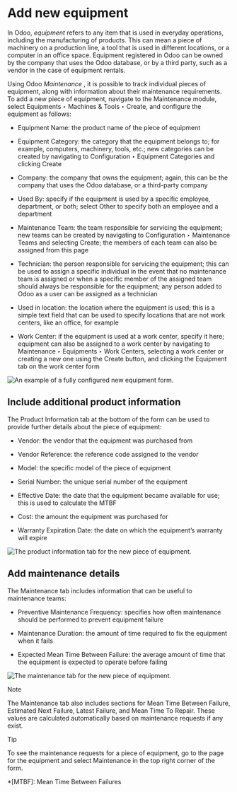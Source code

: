 # Add new equipment

In Odoo, _equipment_ refers to any item that is used in everyday operations,
including the manufacturing of products. This can mean a piece of machinery on
a production line, a tool that is used in different locations, or a computer
in an office space. Equipment registered in Odoo can be owned by the company
that uses the Odoo database, or by a third party, such as a vendor in the case
of equipment rentals.

Using Odoo _Maintenance_ , it is possible to track individual pieces of
equipment, along with information about their maintenance requirements. To add
a new piece of equipment, navigate to the Maintenance module, select
Equipments ‣ Machines & Tools ‣ Create, and configure the equipment as
follows:

  * Equipment Name: the product name of the piece of equipment

  * Equipment Category: the category that the equipment belongs to; for example, computers, machinery, tools, etc.; new categories can be created by navigating to Configuration ‣ Equipment Categories and clicking Create

  * Company: the company that owns the equipment; again, this can be the company that uses the Odoo database, or a third-party company

  * Used By: specify if the equipment is used by a specific employee, department, or both; select Other to specify both an employee and a department

  * Maintenance Team: the team responsible for servicing the equipment; new teams can be created by navigating to Configuration ‣ Maintenance Teams and selecting Create; the members of each team can also be assigned from this page

  * Technician: the person responsible for servicing the equipment; this can be used to assign a specific individual in the event that no maintenance team is assigned or when a specific member of the assigned team should always be responsible for the equipment; any person added to Odoo as a user can be assigned as a technician

  * Used in location: the location where the equipment is used; this is a simple text field that can be used to specify locations that are not work centers, like an office, for example

  * Work Center: if the equipment is used at a work center, specify it here; equipment can also be assigned to a work center by navigating to Maintenance ‣ Equipments ‣ Work Centers, selecting a work center or creating a new one using the Create button, and clicking the Equipment tab on the work center form

![An example of a fully configured new equipment
form.](../../../../_images/new-equipment-form.png)

## Include additional product information

The Product Information tab at the bottom of the form can be used to provide
further details about the piece of equipment:

  * Vendor: the vendor that the equipment was purchased from

  * Vendor Reference: the reference code assigned to the vendor

  * Model: the specific model of the piece of equipment

  * Serial Number: the unique serial number of the equipment

  * Effective Date: the date that the equipment became available for use; this is used to calculate the MTBF

  * Cost: the amount the equipment was purchased for

  * Warranty Expiration Date: the date on which the equipment’s warranty will expire

![The product information tab for the new piece of
equipment.](../../../../_images/new-equipment-product-information.png)

## Add maintenance details

The Maintenance tab includes information that can be useful to maintenance
teams:

  * Preventive Maintenance Frequency: specifies how often maintenance should be performed to prevent equipment failure

  * Maintenance Duration: the amount of time required to fix the equipment when it fails

  * Expected Mean Time Between Failure: the average amount of time that the equipment is expected to operate before failing

![The maintenance tab for the new piece of
equipment.](../../../../_images/new-equipment-maintenance.png)

Note

The Maintenance tab also includes sections for Mean Time Between Failure,
Estimated Next Failure, Latest Failure, and Mean Time To Repair. These values
are calculated automatically based on maintenance requests if any exist.

Tip

To see the maintenance requests for a piece of equipment, go to the page for
the equipment and select Maintenance in the top right corner of the form.

  *[MTBF]: Mean Time Between Failures

